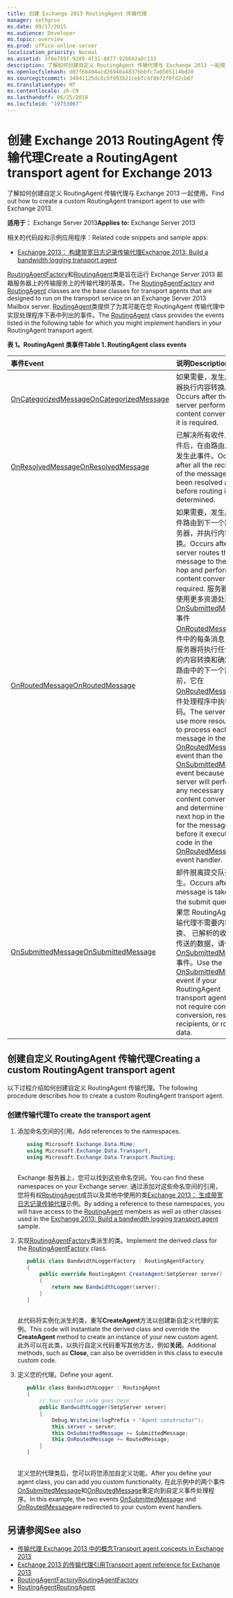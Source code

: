 ```yaml
---
title: 创建 Exchange 2013 RoutingAgent 传输代理
manager: sethgros
ms.date: 09/17/2015
ms.audience: Developer
ms.topic: overview
ms.prod: office-online-server
localization_priority: Normal
ms.assetid: 3f0e745f-9289-4f31-8877-926692a8c133
description: 了解如何创建自定义 RoutingAgent 传输代理与 Exchange 2013 一起使用。
ms.openlocfilehash: d07f68494acd26940a4837bbbfc7a0505114bd20
ms.sourcegitcommit: 34041125dc8c5f993b21cebfc4f8b72f0fd2cb6f
ms.translationtype: MT
ms.contentlocale: zh-CN
ms.lasthandoff: 06/25/2018
ms.locfileid: "19753067"
---
```

# <a name="create-a-routingagent-transport-agent-for-exchange-2013"></a><span data-ttu-id="91f14-103">创建 Exchange 2013 RoutingAgent 传输代理</span><span class="sxs-lookup"><span data-stu-id="91f14-103">Create a RoutingAgent transport agent for Exchange 2013</span></span>

<span data-ttu-id="91f14-104">了解如何创建自定义 RoutingAgent 传输代理与 Exchange 2013 一起使用。</span><span class="sxs-lookup"><span data-stu-id="91f14-104">Find out how to create a custom RoutingAgent transport agent to use with Exchange 2013.</span></span>
  
<span data-ttu-id="91f14-105">**适用于：** Exchange Server 2013</span><span class="sxs-lookup"><span data-stu-id="91f14-105">**Applies to:** Exchange Server 2013</span></span>
  
<span data-ttu-id="91f14-106">相关的代码段和示例应用程序：</span><span class="sxs-lookup"><span data-stu-id="91f14-106">Related code snippets and sample apps:</span></span>

- [<span data-ttu-id="91f14-107">Exchange 2013： 构建带宽日志记录传输代理</span><span class="sxs-lookup"><span data-stu-id="91f14-107">Exchange 2013: Build a bandwidth logging transport agent</span></span>](http://code.msdn.microsoft.com/Exchange/Exchange-2013-Build-a-d61a4aaa)
  
<span data-ttu-id="91f14-108">[RoutingAgentFactory](https://msdn.microsoft.com/library/Microsoft.Exchange.Data.Transport.Routing.RoutingAgentFactory.aspx)和[RoutingAgent](https://msdn.microsoft.com/library/Microsoft.Exchange.Data.Transport.Routing.RoutingAgent.aspx)类是旨在运行 Exchange Server 2013 邮箱服务器上的传输服务上的传输代理的基类。</span><span class="sxs-lookup"><span data-stu-id="91f14-108">The [RoutingAgentFactory](https://msdn.microsoft.com/library/Microsoft.Exchange.Data.Transport.Routing.RoutingAgentFactory.aspx) and [RoutingAgent](https://msdn.microsoft.com/library/Microsoft.Exchange.Data.Transport.Routing.RoutingAgent.aspx) classes are the base classes for transport agents that are designed to run on the transport service on an Exchange Server 2013 Mailbox server.</span></span> <span data-ttu-id="91f14-109">[RoutingAgent](https://msdn.microsoft.com/library/Microsoft.Exchange.Data.Transport.Routing.RoutingAgent.aspx)类提供了为其可能在您 RoutingAgent 传输代理中实现处理程序下表中列出的事件。</span><span class="sxs-lookup"><span data-stu-id="91f14-109">The [RoutingAgent](https://msdn.microsoft.com/library/Microsoft.Exchange.Data.Transport.Routing.RoutingAgent.aspx) class provides the events listed in the following table for which you might implement handlers in your RoutingAgent transport agent.</span></span> 
  
<span data-ttu-id="91f14-110">**表 1。RoutingAgent 类事件**</span><span class="sxs-lookup"><span data-stu-id="91f14-110">**Table 1. RoutingAgent class events**</span></span>

|<span data-ttu-id="91f14-111">**事件**</span><span class="sxs-lookup"><span data-stu-id="91f14-111">**Event**</span></span>|<span data-ttu-id="91f14-112">**说明**</span><span class="sxs-lookup"><span data-stu-id="91f14-112">**Description**</span></span>|
|:-----|:-----|
|[<span data-ttu-id="91f14-113">OnCategorizedMessage</span><span class="sxs-lookup"><span data-stu-id="91f14-113">OnCategorizedMessage</span></span>](https://msdn.microsoft.com/library/Microsoft.Exchange.Data.Transport.Routing.RoutingAgent.OnCategorizedMessage.aspx) <br/> |<span data-ttu-id="91f14-114">如果需要，发生后服务器执行内容转换。</span><span class="sxs-lookup"><span data-stu-id="91f14-114">Occurs after the server performs content conversion, if it is required.</span></span>  <br/> |
|[<span data-ttu-id="91f14-115">OnResolvedMessage</span><span class="sxs-lookup"><span data-stu-id="91f14-115">OnResolvedMessage</span></span>](https://msdn.microsoft.com/library/Microsoft.Exchange.Data.Transport.Routing.RoutingAgent.OnResolvedMessage.aspx) <br/> |<span data-ttu-id="91f14-116">已解决所有收件人的邮件后，在由路由之前，发生此事件。</span><span class="sxs-lookup"><span data-stu-id="91f14-116">Occurs after all the recipients of the message have been resolved and before routing is determined.</span></span>  <br/> |
|[<span data-ttu-id="91f14-117">OnRoutedMessage</span><span class="sxs-lookup"><span data-stu-id="91f14-117">OnRoutedMessage</span></span>](https://msdn.microsoft.com/library/Microsoft.Exchange.Data.Transport.Routing.RoutingAgent.OnRoutedMessage.aspx) <br/> |<span data-ttu-id="91f14-118">如果需要，发生后将邮件路由到下一个跃点服务器，并执行内容转换。</span><span class="sxs-lookup"><span data-stu-id="91f14-118">Occurs after the server routes the message to the next hop and performs content conversion, if required.</span></span> <span data-ttu-id="91f14-119">服务器可能使用更多资源处理比[OnSubmittedMessage](https://msdn.microsoft.com/library/Microsoft.Exchange.Data.Transport.Routing.RoutingAgent.OnSubmittedMessage.aspx)事件[OnRoutedMessage](https://msdn.microsoft.com/library/Microsoft.Exchange.Data.Transport.Routing.RoutingAgent.OnRoutedMessage.aspx)事件中的每条消息，因为服务器将执行任何所需的内容转换和确定邮件路由中的下一个跃点之前，它在[OnRoutedMessage](https://msdn.microsoft.com/library/Microsoft.Exchange.Data.Transport.Routing.RoutingAgent.OnRoutedMessage.aspx)事件处理程序中执行代码。</span><span class="sxs-lookup"><span data-stu-id="91f14-119">The server might use more resources to process each message in the [OnRoutedMessage](https://msdn.microsoft.com/library/Microsoft.Exchange.Data.Transport.Routing.RoutingAgent.OnRoutedMessage.aspx) event than the [OnSubmittedMessage](https://msdn.microsoft.com/library/Microsoft.Exchange.Data.Transport.Routing.RoutingAgent.OnSubmittedMessage.aspx) event because the server will perform any necessary content conversion and determine the next hop in the route for the message before it executes the code in the [OnRoutedMessage](https://msdn.microsoft.com/library/Microsoft.Exchange.Data.Transport.Routing.RoutingAgent.OnRoutedMessage.aspx) event handler.</span></span>  <br/> |
|[<span data-ttu-id="91f14-120">OnSubmittedMessage</span><span class="sxs-lookup"><span data-stu-id="91f14-120">OnSubmittedMessage</span></span>](https://msdn.microsoft.com/library/Microsoft.Exchange.Data.Transport.Routing.RoutingAgent.OnSubmittedMessage.aspx) <br/> |<span data-ttu-id="91f14-121">邮件脱离提交队列后发生。</span><span class="sxs-lookup"><span data-stu-id="91f14-121">Occurs after the message is taken off the submit queue.</span></span> <span data-ttu-id="91f14-122">如果您 RoutingAgent 传输代理不需要内容转换、 已解析的收件人或传送的数据，请使用[OnSubmittedMessage](https://msdn.microsoft.com/library/Microsoft.Exchange.Data.Transport.Routing.RoutingAgent.OnSubmittedMessage.aspx)事件。</span><span class="sxs-lookup"><span data-stu-id="91f14-122">Use the [OnSubmittedMessage](https://msdn.microsoft.com/library/Microsoft.Exchange.Data.Transport.Routing.RoutingAgent.OnSubmittedMessage.aspx) event if your RoutingAgent transport agent does not require content conversion, resolved recipients, or routing data.</span></span>  <br/> |
   
## <a name="creating-a-custom-routingagent-transport-agent"></a><span data-ttu-id="91f14-123">创建自定义 RoutingAgent 传输代理</span><span class="sxs-lookup"><span data-stu-id="91f14-123">Creating a custom RoutingAgent transport agent</span></span>

<span data-ttu-id="91f14-124">以下过程介绍如何创建自定义 RoutingAgent 传输代理。</span><span class="sxs-lookup"><span data-stu-id="91f14-124">The following procedure describes how to create a custom RoutingAgent transport agent.</span></span> 
  
### <a name="to-create-the-transport-agent"></a><span data-ttu-id="91f14-125">创建传输代理</span><span class="sxs-lookup"><span data-stu-id="91f14-125">To create the transport agent</span></span>

1. <span data-ttu-id="91f14-126">添加命名空间的引用。</span><span class="sxs-lookup"><span data-stu-id="91f14-126">Add references to the namespaces.</span></span>
    
   ```cs
      using Microsoft.Exchange.Data.Mime;
      using Microsoft.Exchange.Data.Transport;
      using Microsoft.Exchange.Data.Transport.Routing;
  
   ```

   <span data-ttu-id="91f14-127">Exchange 服务器上，您可以找到这些命名空间。</span><span class="sxs-lookup"><span data-stu-id="91f14-127">You can find these namespaces on your Exchange server.</span></span> <span data-ttu-id="91f14-128">通过添加对这些命名空间的引用，您将有权[RoutingAgent](https://msdn.microsoft.com/library/Microsoft.Exchange.Data.Transport.Routing.RoutingAgent.aspx)成员以及其他中使用的类[Exchange 2013： 生成带宽日志记录传输代理](http://code.msdn.microsoft.com/Exchange/Exchange-2013-Build-a-d61a4aaa)示例。</span><span class="sxs-lookup"><span data-stu-id="91f14-128">By adding a reference to these namespaces, you will have access to the [RoutingAgent](https://msdn.microsoft.com/library/Microsoft.Exchange.Data.Transport.Routing.RoutingAgent.aspx) members as well as other classes used in the [Exchange 2013: Build a bandwidth logging transport agent](http://code.msdn.microsoft.com/Exchange/Exchange-2013-Build-a-d61a4aaa) sample.</span></span> 
    
2. <span data-ttu-id="91f14-129">实现[RoutingAgentFactory](https://msdn.microsoft.com/library/Microsoft.Exchange.Data.Transport.Routing.RoutingAgentFactory.aspx)类派生的类。</span><span class="sxs-lookup"><span data-stu-id="91f14-129">Implement the derived class for the [RoutingAgentFactory](https://msdn.microsoft.com/library/Microsoft.Exchange.Data.Transport.Routing.RoutingAgentFactory.aspx) class.</span></span> 
    
   ```cs
      public class BandwidthLoggerFactory : RoutingAgentFactory
      {
          public override RoutingAgent CreateAgent(SmtpServer server)
          {
              return new BandwidthLogger(server);
          }
      }
  
   ```

   <span data-ttu-id="91f14-130">此代码将实例化派生的类，重写**CreateAgent**方法以创建新自定义代理的实例。</span><span class="sxs-lookup"><span data-stu-id="91f14-130">This code will instantiate the derived class and override the **CreateAgent** method to create an instance of your new custom agent.</span></span> <span data-ttu-id="91f14-131">此外可以在此类，以执行自定义代码重写其他方法，例如**关闭**。</span><span class="sxs-lookup"><span data-stu-id="91f14-131">Additional methods, such as **Close**, can also be overridden in this class to execute custom code.</span></span> 
    
3. <span data-ttu-id="91f14-132">定义您的代理。</span><span class="sxs-lookup"><span data-stu-id="91f14-132">Define your agent.</span></span>
    
   ```cs
      public class BandwidthLogger : RoutingAgent
      {
          // Your custom code goes here
          public BandwidthLogger(SmtpServer server)
          {
              Debug.WriteLine(logPrefix + "Agent constructor");
              this.server = server;
              this.OnSubmittedMessage += SubmittedMessage;
              this.OnRoutedMessage += RoutedMessage;
          }
      }
  
   ```

   <span data-ttu-id="91f14-133">定义您的代理类后，您可以将您添加自定义功能。</span><span class="sxs-lookup"><span data-stu-id="91f14-133">After you define your agent class, you can add you custom functionality.</span></span> <span data-ttu-id="91f14-134">在此示例中的两个事件[OnSubmittedMessage](https://msdn.microsoft.com/library/Microsoft.Exchange.Data.Transport.Routing.RoutingAgent.OnSubmittedMessage.aspx)和[OnRoutedMessage](https://msdn.microsoft.com/library/Microsoft.Exchange.Data.Transport.Routing.RoutingAgent.OnRoutedMessage.aspx)重定向到自定义事件处理程序。</span><span class="sxs-lookup"><span data-stu-id="91f14-134">In this example, the two events [OnSubmittedMessage](https://msdn.microsoft.com/library/Microsoft.Exchange.Data.Transport.Routing.RoutingAgent.OnSubmittedMessage.aspx) and [OnRoutedMessage](https://msdn.microsoft.com/library/Microsoft.Exchange.Data.Transport.Routing.RoutingAgent.OnRoutedMessage.aspx)are redirected to your custom event handlers.</span></span> 
    
## <a name="see-also"></a><span data-ttu-id="91f14-135">另请参阅</span><span class="sxs-lookup"><span data-stu-id="91f14-135">See also</span></span>

- [<span data-ttu-id="91f14-136">传输代理 Exchange 2013 中的概念</span><span class="sxs-lookup"><span data-stu-id="91f14-136">Transport agent concepts in Exchange 2013</span></span>](transport-agent-concepts-in-exchange-2013.md)    
- [<span data-ttu-id="91f14-137">Exchange 2013 的传输代理引用</span><span class="sxs-lookup"><span data-stu-id="91f14-137">Transport agent reference for Exchange 2013</span></span>](transport-agent-reference-for-exchange-2013.md)    
- [<span data-ttu-id="91f14-138">RoutingAgentFactory</span><span class="sxs-lookup"><span data-stu-id="91f14-138">RoutingAgentFactory</span></span>](https://msdn.microsoft.com/library/Microsoft.Exchange.Data.Transport.Routing.RoutingAgentFactory.aspx)    
- [<span data-ttu-id="91f14-139">RoutingAgent</span><span class="sxs-lookup"><span data-stu-id="91f14-139">RoutingAgent</span></span>](https://msdn.microsoft.com/library/Microsoft.Exchange.Data.Transport.Routing.RoutingAgent.aspx)
    

